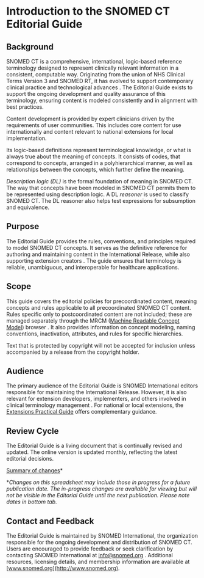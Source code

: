# Introduction to the SNOMED CT Editorial Guide

## Background

SNOMED CT is a comprehensive, international, logic-based reference terminology designed to represent clinically relevant information in a consistent, computable way. Originating from the union of NHS Clinical Terms Version 3 and SNOMED RT, it has evolved to support contemporary clinical practice and technological advances . The Editorial Guide exists to support the ongoing development and quality assurance of this terminology, ensuring content is modeled consistently and in alignment with best practices.

Content development is provided by expert clinicians driven by the requirements of user communities. This includes core content for use internationally and content relevant to national extensions for local implementation.

Its logic-based definitions represent terminological knowledge, or what is always true about the meaning of concepts. It consists of codes, that correspond to concepts, arranged in a polyhierarchical manner, as well as relationships between the concepts, which further define the meaning.

_Description logic (DL)_ is the formal foundation of meaning in SNOMED CT. The way that concepts have been modeled in SNOMED CT permits them to be represented using description logic. A DL _reasoner_ is used to classify SNOMED CT. The DL reasoner also helps test expressions for subsumption and equivalence.

## Purpose

The Editorial Guide provides the rules, conventions, and principles required to model SNOMED CT concepts. It serves as the definitive reference for authoring and maintaining content in the International Release, while also supporting extension creators . The guide ensures that terminology is reliable, unambiguous, and interoperable for healthcare applications.

## Scope

This guide covers the editorial policies for precoordinated content, meaning concepts and rules applicable to all precoordinated SNOMED CT content. Rules specific only to postcoordinated content are not included; these are managed separately through the MRCM ([Machine Readable Concept Model](https://browser.ihtsdotools.org/mrcm)) browser . It also provides information on concept modeling, naming conventions, inactivation, attributes, and rules for specific hierarchies.

Text that is protected by copyright will not be accepted for inclusion unless accompanied by a release from the copyright holder.

## Audience

The primary audience of the Editorial Guide is SNOMED International editors responsible for maintaining the International Release. However, it is also relevant for extension developers, implementers, and others involved in clinical terminology management . For national or local extensions, the [Extensions Practical Guide](https://app.gitbook.com/o/h8Z6qGxuQrzM9vbx5bPT/s/3RKZIWpWFT0ocCgNT16E/) offers complementary guidance.

## Review Cycle

The Editorial Guide is a living document that is continually revised and updated. The online version is updated monthly, reflecting the latest editorial decisions. &#x20;

[Summary of changes](https://docs.google.com/spreadsheets/d/1xHZNeNQwkCcUPaZGEl28GFGv_WMTHZoeHeAV5cSjOFU/)\*

\*_Changes on this spreadsheet may include those in progress for a future publication date.  The in-progress changes are available for viewing but will not be visible in the Editorial Guide until the next publication.  Please note dates in bottom tab._ &#x20;

## Contact and Feedback

The Editorial Guide is maintained by SNOMED International, the organization responsible for the ongoing development and distribution of SNOMED CT. Users are encouraged to provide feedback or seek clarification by contacting SNOMED International at [info@snomed.org](mailto:info@snomed.org) . Additional resources, licensing details, and membership information are available at [www.snomed.org](http://www.snomed.org).
